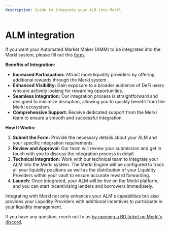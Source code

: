 ```yaml
---
description: Guide to integrate your ALM into Merkl
---
```


# ALM integration

If you want your Automated Market Maker (AMM) to be integrated into the Merkl system, please fill out this [form](https://tally.so/r/w4JYLr).

**Benefits of Integration:**

* **Increased Participation:** Attract more liquidity providers by offering additional rewards through the Merkl system.
* **Enhanced Visibility:** Gain exposure to a broader audience of DeFi users who are actively looking for rewarding opportunities.
* **Seamless Integration:** Our integration process is straightforward and designed to minimize disruption, allowing you to quickly benefit from the Merkl ecosystem.
* **Comprehensive Support:** Receive dedicated support from the Merkl team to ensure a smooth and successful integration.

**How It Works:**

1. **Submit the Form:** Provide the necessary details about your ALM and your specific integration requirements.
2. **Review and Approval:** Our team will review your submission and get in touch with you to discuss the integration process in detail.
3. **Technical Integration:** Work with our technical team to integrate your ALM into the Merkl system. The Merkl Engine will be configured to track all your liquidity positions as well as the distribution of your Liquidity Providers within your vault to ensure accurate reward forwarding.
4. **Launch:** Once integrated, your ALM will be live on the Merkl platform, and you can start incentivizing lenders and borrowers immediately.

Integrating with Merkl not only enhances your ALM's capabilities but also provides your Liquidity Providers with additional incentives to participate in your liquidity management.

If you have any question, reach out to us [by opening a BD ticket on Merkl's discord](https://discord.com/channels/1209830388726243369/1210212731047776357).
